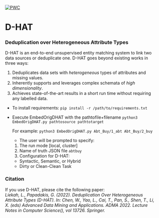 [![PWC](https://img.shields.io/endpoint.svg?url=https://paperswithcode.com/badge/deduplication-over-heterogeneous-attribute/entity-resolution-on-amazon-google)](https://paperswithcode.com/sota/entity-resolution-on-amazon-google?p=deduplication-over-heterogeneous-attribute)

# D-HAT
### Deduplication over Heterogeneous Attribute Types

D-HAT is an end-to-end unsupervised entity matching system to link two data sources or deduplicate one.
D-HAT goes beyond existing works in three ways:
1. Deduplicates data sets with *heterogeneous* types of attributes and missing values.
2. Inherently supports and leverages complex schemata of *high dimensionality*.
3. Achieves state-of-the-art results in a short run time without requiring any labelled data.

- To install requirements: `pip install -r /path/to/requirements.txt`

- Execute EmbedOrigDHAT with the pathtofile+filename `python3 EmbedOrigDHAT.py pathtosource pathtotarget`

   For example: `python3 EmbedOrigDHAT.py Abt_Buy/1_abt Abt_Buy/2_buy`
   * The user will be prompted to specify:
    1. The run mode [local, cluster]
    2. Name of truth JSON file `abtbuy`
    3. Configuration for D-HAT: 
    * Syntactic, Semantic, or Hybrid
    * Dirty or Clean-Clean Task

### Citation
If you use D-HAT, please cite the following paper:
<br/>
_Liekah, L., Papadakis, G. (2022). Deduplication Over Heterogeneous Attribute Types (D-HAT). In: Chen, W., Yao, L., Cai, T., Pan, S., Shen, T., Li, X. (eds) Advanced Data Mining and Applications. ADMA 2022. Lecture Notes in Computer Science(), vol 13726. Springer._

